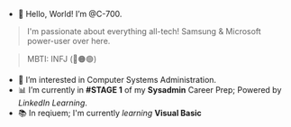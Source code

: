 - 👋 Hello, World! I’m @C-700.
> I'm passionate about everything all-tech! Samsung & Microsoft power-user over here. 

> MBTI: INFJ (🔵🟠🟢)
- 👀 I’m interested in Computer Systems Administration.
- 📊 I’m currently in **#STAGE 1** of my **Sysadmin** Career Prep; Powered by *LinkedIn Learning*.
- 📚 In reqiuem; I'm currently *_learning_* **Visual Basic**
